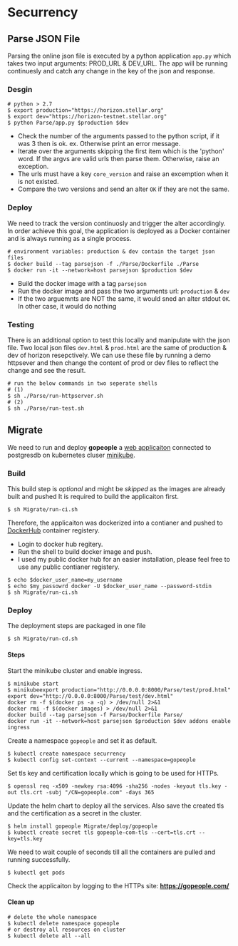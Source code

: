 # Securrency

## Parse JSON File ##
Parsing the online json file is executed by a python application `app.py` which takes two input arguments: PROD_URL & DEV_URL. The app will be running continuesly and catch any change in the key of the json and response.
### Desgin ###
```
# python > 2.7
$ export production="https://horizon.stellar.org"
$ export dev="https://horizon-testnet.stellar.org"
$ python Parse/app.py $production $dev
```
* Check the number of the arguments passed to the python script, if it was 3 then is ok. ex. Otherwise print an error message.
* Iterate over the arguments skipping the first item which is the 'python' word. If the argvs are valid urls then parse them. Otherwise, raise an exception.
* The urls must have a key `core_version` and raise an excemption when it is not existed.
* Compare the two versions and send an alter `OK` if they are not the same.
### Deploy ###
We need to track the version continuosly and trigger the alter accordingly. In order achieve this goal, the application is deployed as a Docker container and is always running as a single process.
```
# environment variables: production & dev contain the target json files
$ docker build --tag parsejson -f ./Parse/Dockerfile ./Parse
$ docker run -it --network=host parsejson $production $dev
```
* Build the docker image with a tag `parsejson`
* Run the docker image and pass the two arguments url: `production` & `dev`
* If the two arguemnts are NOT the same, it would sned an alter stdout `OK`. In other case, it would do nothing
### Testing ###
There is an additional option to test this locally and manipulate with the json file. Two local json files `dev.html` & `prod.html` are the same of production & dev of horizon resepctively. We can use these file by running a demo httpsever and then change the content of prod or dev files to reflect the change and see the result.
```
# run the below commands in two seperate shells
# (1)
$ sh ./Parse/run-httpserver.sh
# (2)
$ sh ./Parse/run-test.sh
```


## Migrate ##
We need to run and deploy **gopeople** a [web applicaiton](https://github.com/komarserjio/notejam/tree/master/flask) connected to postgresdb on kubernetes cluser [minikube](https://minikube.sigs.k8s.io/docs/start/).

### Build ###
This build step is _optional_ and might be _skipped_ as the images are already built and pushed
It is required to build the applicaiton first.
```
$ sh Migrate/run-ci.sh
```
 Therefore, the applicaiton was dockerized into a contianer and pushed to [DockerHub](https://hub.docker.com/) container registery.
* Login to docker hub regitery.
* Run the shell to build docker image and push.
* I used my public docker hub for an easier installation, please feel free to use any public contianer registery.
```
$ echo $docker_user_name=my_username
$ echo $my_passowrd docker -U $docker_user_name --password-stdin
$ sh Migrate/run-ci.sh
```
### Deploy ###
The deployment steps are packaged in one file

`$ sh Migrate/run-cd.sh`
#### Steps ####
Start the minikube cluster and enable ingress.
```
$ minikube start
$ minikubeexport production="http://0.0.0.0:8000/Parse/test/prod.html"
export dev="http://0.0.0.0:8000/Parse/test/dev.html"
docker rm -f $(docker ps -a -q) > /dev/null 2>&1
docker rmi -f $(docker images) > /dev/null 2>&1
docker build --tag parsejson -f Parse/Dockerfile Parse/
docker run -it --network=host parsejson $production $dev addons enable ingress
```
Create a namespace `gopeople` and set it as default.
```
$ kubectl create namespace securrency
$ kubectl config set-context --current --namespace=gopeople
```
Set tls key and certification locally which is going to be used for HTTPs.
```
$ openssl req -x509 -newkey rsa:4096 -sha256 -nodes -keyout tls.key -out tls.crt -subj "/CN=gopeople.com" -days 365
```
Update the helm chart to deploy all the services. Also save the created tls and the certification as a secret in the cluster.
```
$ helm install gopeople Migrate/deploy/gopeople
$ kubectl create secret tls gopeople-com-tls --cert=tls.crt --key=tls.key
```

 We need to wait couple of seconds till all the containers are pulled and running successfully. 

```
$ kubectl get pods
```

Check the applicaiton by logging to the HTTPs site:
**https://gopeople.com/**

#### Clean up ####
```
# delete the whole namespace
$ kubectl delete namespace gopeople
# or destroy all resources on cluster
$ kubectl delete all --all
```
